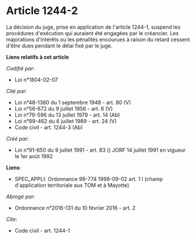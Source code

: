 # Article 1244-2

La décision du juge, prise en application de l'article 1244-1, suspend les procédures d'exécution qui auraient été engagées
par le créancier. Les majorations d'intérêts ou les pénalités encourues à raison du retard cessent d'être dues pendant le
délai fixé par le juge.

**Liens relatifs à cet article**

_Codifié par_:

  - Loi n°1804-02-07

_Cité par_:

  - Loi n°48-1360 du 1 septembre 1948 - art. 80 (V)
  - Loi n°56-672 du 9 juillet 1956 - art. 6 (V)
  - Loi n°79-596 du 13 juillet 1979 - art. 14 (Ab)
  - Loi n°89-462 du 6 juillet 1989 - art. 24 (V)
  - Code civil - art. 1244-3 (Ab)

_Créé par_:

  - Loi n°91-650 du 9 juillet 1991 - art. 83 () JORF 14 juillet 1991 en vigueur le 1er août 1992

**Liens**:

  - SPEC_APPLI: Ordonnance 98-774 1998-09-02 art. 1 I (champ d'application territoriale aux TOM et à Mayotte)

_Abrogé par_:

  - Ordonnance n°2016-131 du 10 février 2016 - art. 2

_Cite_:

  - Code civil - art. 1244-1
